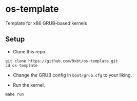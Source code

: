 # os-template
Template for x86 GRUB-based kernels

## Setup
- Clone this repo.
```
git clone https://github.com/9xbt/os-template.git
cd os-template
```
- Change the GRUB config in `boot/grub.cfg` to your liking.

- Run the kernel.
```
make run
```